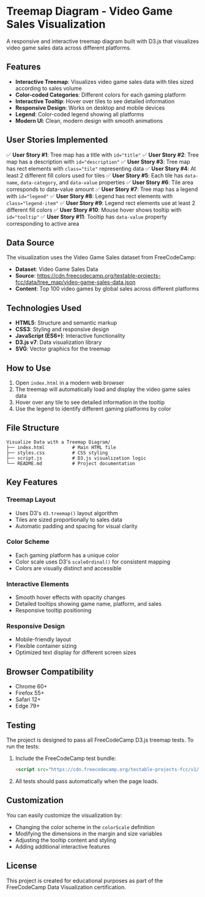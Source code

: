 # Treemap Diagram - Video Game Sales Visualization

A responsive and interactive treemap diagram built with D3.js that visualizes video game sales data across different platforms.

## Features

- **Interactive Treemap**: Visualizes video game sales data with tiles sized according to sales volume
- **Color-coded Categories**: Different colors for each gaming platform
- **Interactive Tooltip**: Hover over tiles to see detailed information
- **Responsive Design**: Works on desktop and mobile devices
- **Legend**: Color-coded legend showing all platforms
- **Modern UI**: Clean, modern design with smooth animations

## User Stories Implemented

✅ **User Story #1**: Tree map has a title with `id="title"`
✅ **User Story #2**: Tree map has a description with `id="description"`
✅ **User Story #3**: Tree map has rect elements with `class="tile"` representing data
✅ **User Story #4**: At least 2 different fill colors used for tiles
✅ **User Story #5**: Each tile has `data-name`, `data-category`, and `data-value` properties
✅ **User Story #6**: Tile area corresponds to data-value amount
✅ **User Story #7**: Tree map has a legend with `id="legend"`
✅ **User Story #8**: Legend has rect elements with `class="legend-item"`
✅ **User Story #9**: Legend rect elements use at least 2 different fill colors
✅ **User Story #10**: Mouse hover shows tooltip with `id="tooltip"`
✅ **User Story #11**: Tooltip has `data-value` property corresponding to active area

## Data Source

The visualization uses the Video Game Sales dataset from FreeCodeCamp:
- **Dataset**: Video Game Sales Data
- **Source**: https://cdn.freecodecamp.org/testable-projects-fcc/data/tree_map/video-game-sales-data.json
- **Content**: Top 100 video games by global sales across different platforms

## Technologies Used

- **HTML5**: Structure and semantic markup
- **CSS3**: Styling and responsive design
- **JavaScript (ES6+)**: Interactive functionality
- **D3.js v7**: Data visualization library
- **SVG**: Vector graphics for the treemap

## How to Use

1. Open `index.html` in a modern web browser
2. The treemap will automatically load and display the video game sales data
3. Hover over any tile to see detailed information in the tooltip
4. Use the legend to identify different gaming platforms by color

## File Structure

```
Visualize Data with a Treemap Diagram/
├── index.html          # Main HTML file
├── styles.css          # CSS styling
├── script.js           # D3.js visualization logic
└── README.md           # Project documentation
```

## Key Features

### Treemap Layout
- Uses D3's `d3.treemap()` layout algorithm
- Tiles are sized proportionally to sales data
- Automatic padding and spacing for visual clarity

### Color Scheme
- Each gaming platform has a unique color
- Color scale uses D3's `scaleOrdinal()` for consistent mapping
- Colors are visually distinct and accessible

### Interactive Elements
- Smooth hover effects with opacity changes
- Detailed tooltips showing game name, platform, and sales
- Responsive tooltip positioning

### Responsive Design
- Mobile-friendly layout
- Flexible container sizing
- Optimized text display for different screen sizes

## Browser Compatibility

- Chrome 60+
- Firefox 55+
- Safari 12+
- Edge 79+

## Testing

The project is designed to pass all FreeCodeCamp D3.js treemap tests. To run the tests:

1. Include the FreeCodeCamp test bundle:
   ```html
   <script src="https://cdn.freecodecamp.org/testable-projects-fcc/v1/bundle.js"></script>
   ```

2. All tests should pass automatically when the page loads.

## Customization

You can easily customize the visualization by:

- Changing the color scheme in the `colorScale` definition
- Modifying the dimensions in the margin and size variables
- Adjusting the tooltip content and styling
- Adding additional interactive features

## License

This project is created for educational purposes as part of the FreeCodeCamp Data Visualization certification.
